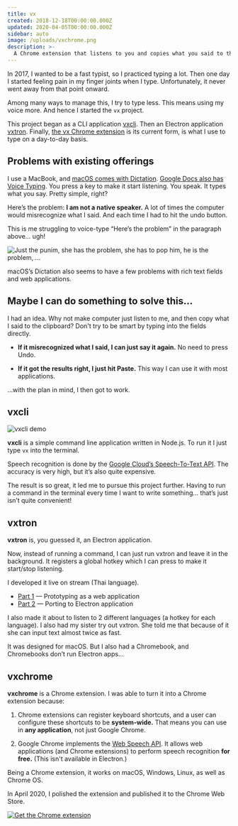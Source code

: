 ```yaml
---
title: vx
created: 2018-12-18T00:00:00.000Z
updated: 2020-04-05T00:00:00.000Z
sidebar: auto
image: /uploads/vxchrome.png
description: >-
  A Chrome extension that listens to you and copies what you said to the clipboard. Works system-wide. It helps me a bit with my finger joint pain.
---
```


In 2017, I wanted to be a fast typist, so I practiced typing a lot. Then one day I started feeling pain in my finger joints when I type. Unfortunately, it never went away from that point onward.

Among many ways to manage this, I try to type less. This means using my voice more. And hence I started the `vx` project.

This project began as a CLI application [vxcli](#vxcli). Then an Electron application [vxtron](#vxtron). Finally, [the vx Chrome extension](#vxchrome) is its current form, is what I use to type on a day-to-day basis.

<template>
  <call-to-action href="https://chrome.google.com/webstore/detail/vx/obopnfigmanifpiojfhebcegjepgaiif">
    Get the Chrome extension
  </call-to-action>
</template>

## Problems with existing offerings

I use a MacBook, and [macOS comes with Dictation](https://support.apple.com/guide/mac-help/use-dictation-mh40584/mac).
[Google Docs also has Voice Typing](https://support.google.com/docs/answer/4492226?hl=en).
You press a key to make it start listening. You speak. It types what you say. Pretty simple, right?

Here’s the problem: **I am not a native speaker.** A lot of times the computer would misrecognize what I said.
And each time I had to hit the undo button.

This is me struggling to voice-type “Here’s the problem” in the paragraph above… ugh!

![Just the punim, she has the problem, she has to pop him, he is the problem, ...](/uploads/vx-heres-the-problem.gif)

macOS’s Dictation also seems to have a few problems with rich text fields and web applications.

## Maybe I can do something to solve this…

I had an idea. Why not make computer just listen to me, and then copy what I said to the clipboard?
Don't try to be smart by typing into the fields directly.

- **If it misrecognized what I said, I can just say it again.** No need to press Undo.

- **If it got the results right, I just hit Paste.** This way I can use it with most applications.

…with the plan in mind, I then got to work.

## vxcli

![vxcli demo](/uploads/vxcli.gif)

**vxcli** is a simple command line application written in Node.js.
To run it I just type `vx` into the terminal.

Speech recognition is done by the [Google Cloud’s Speech-To-Text API](https://cloud.google.com/speech-to-text/).
The accuracy is very high, but it’s also quite expensive.

<template>
  <call-to-action href="https://github.com/dtinth/vxcli">
    vxcli’s GitHub repository
  </call-to-action>
</template>

The result is so great, it led me to pursue this project further.
Having to run a command in the terminal every time I want to write something… that’s just isn’t quite convenient!

## vxtron

**vxtron** is, you guessed it, an Electron application.

Now, instead of running a command, I can just run vxtron and leave it in the background.
It registers a global hotkey which I can press to make it start/stop listening.

I developed it live on stream (Thai language).

- [Part 1](https://web.facebook.com/dtinth/videos/10211294382149504/) — Prototyping as a web application
- [Part 2](https://web.facebook.com/dtinth/videos/10211295354453811/) — Porting to Electron application

<template>
  <call-to-action href="https://github.com/dtinth/vxtron">
    vxtron’s GitHub repository
  </call-to-action>
</template>

I also made it about to listen to 2 different languages (a hotkey for each language).
I also had my sister try out vxtron. She told me that because of it she can input text almost twice as fast.

It was designed for macOS. But I also had a Chromebook, and Chromebooks don’t run Electron apps…

## vxchrome

**vxchrome** is a Chrome extension. I was able to turn it into a Chrome extension because:

1. Chrome extensions can register keyboard shortcuts, and a user can configure these shortcuts to be **system-wide.**
   That means you can use in **any application**, not just Google Chrome.

2. Google Chrome implements the [Web Speech API](https://developer.mozilla.org/en-US/docs/Web/API/Web_Speech_API/Using_the_Web_Speech_API).
   It allows web applications (and Chrome extensions) to perform speech recognition **for free.**
   (This isn't available in Electron.)

<template>
  <call-to-action href="https://github.com/dtinth/vxchrome">
    vxchrome’s GitHub repository
  </call-to-action>
</template>

Being a Chrome extension, it works on macOS, Windows, Linux, as well as Chrome OS.

In April 2020, I polished the extension and published it to the Chrome Web Store.

[![Get the Chrome extension](/uploads/vxchrome-cta.png)](https://chrome.google.com/webstore/detail/vx/obopnfigmanifpiojfhebcegjepgaiif)
